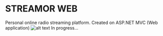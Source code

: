 # STREAMOR WEB
Personal online radio streaming platform. 
Created on ASP.NET MVC (Web application)
![alt text](https://gmkuzmanoff.free.bg/images/STREAMOR/soweb1.png)
In progress...
